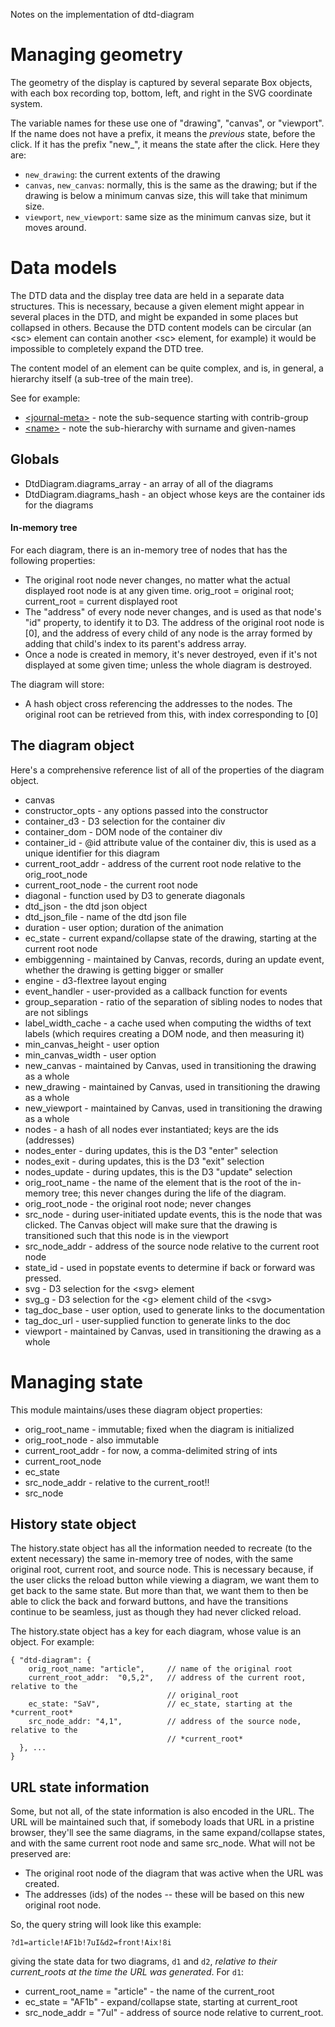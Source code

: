 Notes on the implementation of dtd-diagram

# Managing geometry

The geometry of the display is captured by several separate Box objects, 
with each box recording top, bottom, left, and right in the SVG
coordinate system.

The variable names for these use one of "drawing", "canvas", or "viewport".
If the name does not have a prefix, it means the *previous*
state, before the click. If it has the prefix "new_", it means the
state after the click. Here they are:

- `new_drawing`: the current extents of the drawing
- `canvas`, `new_canvas`: normally, this is the same as the drawing; but if the 
  drawing is below a minimum canvas size, this will take that minimum size.
- `viewport`, `new_viewport`: same size as the minimum canvas size, but it moves 
  around.


# Data models

The DTD data and the display tree data are held in a separate data structures. 
This is necessary, because a given element might appear in several places in the
DTD, and might be expanded in some places but collapsed in others. Because the
DTD content models can be circular (an \<sc> element can contain another \<sc>
element, for example) it would be impossible to completely expand the DTD tree.

The content model of an element can be quite complex, and is, in general, 
a hierarchy itself (a sub-tree of the main tree).

See for example:

* [&lt;journal-meta>](http://jatspan.org/niso/publishing-1.1d3/#p=nfd-journal-meta) -
  note the sub-sequence starting with contrib-group
* [&lt;name>](http://jatspan.org/niso/publishing-1.1d3/#p=nfd-name) - note
  the sub-hierarchy with surname and given-names

## Globals

* DtdDiagram.diagrams_array - an array of all of the diagrams
* DtdDiagram.diagrams_hash - an object whose keys are the container ids for the
  diagrams

#### In-memory tree

For each diagram, there is an in-memory tree of nodes that has the following
properties:

* The original root node never changes, no matter what the actual displayed 
  root node is at any given time. orig_root = original root; current_root =
  current displayed root
* The "address" of every node never changes, and is used as that node's "id"
  property, to identify it to D3. The address of the original root
  node is [0], and the address of every child of any node is the array formed
  by adding that child's index to its parent's address array.
* Once a node is created in memory, it's never destroyed, even if it's not
  displayed at some given time; unless the whole diagram is destroyed.

The diagram will store:

* A hash object cross referencing the addresses to the nodes. The original
  root can be retrieved from this, with index corresponding to [0]


## The diagram object

Here's a comprehensive reference list of all of the properties of the
diagram object.

* canvas
* constructor_opts - any options passed into the constructor
* container_d3 - D3 selection for the container div
* container_dom - DOM node of the container div
* container_id - @id attribute value of the container div, this is used as a
  unique identifier for this diagram
* current_root_addr - address of the current root node relative to the orig_root_node
* current_root_node - the current root node
* diagonal - function used by D3 to generate diagonals
* dtd_json - the dtd json object
* dtd_json_file - name of the dtd json file
* duration - user option; duration of the animation
* ec_state - current expand/collapse state of the drawing, starting at the current
  root node
* embiggenning - maintained by Canvas, records, during an update event, whether the
  drawing is getting bigger or smaller
* engine - d3-flextree layout enging
* event_handler - user-provided as a callback function for events
* group_separation - ratio of the separation of sibling nodes to nodes that are not
  siblings
* label_width_cache - a cache used when computing the widths of text labels (which
  requires creating a DOM node, and then measuring it)
* min_canvas_height - user option
* min_canvas_width - user option
* new_canvas - maintained by Canvas, used in transitioning the drawing as a whole
* new_drawing - maintained by Canvas, used in transitioning the drawing as a whole
* new_viewport - maintained by Canvas, used in transitioning the drawing as a whole
* nodes - a hash of all nodes ever instantiated; keys are the ids (addresses)
* nodes_enter - during updates, this is the D3 "enter" selection
* nodes_exit - during updates, this is the D3 "exit" selection
* nodes_update - during updates, this is the D3 "update" selection
* orig_root_name - the name of the element that is the root of the in-memory tree;
  this never changes during the life of the diagram.
* orig_root_node - the original root node; never changes
* src_node - during user-initiated update events, this is the node that was clicked.
  The Canvas object will make sure that the drawing is transitioned such that this
  node is in the viewport
* src_node_addr - address of the source node relative to the current root node
* state_id - used in popstate events to determine if back or forward was pressed.
* svg - D3 selection for the \<svg> element
* svg_g - D3 selection for the \<g> element child of the \<svg>
* tag_doc_base - user option, used to generate links to the documentation
* tag_doc_url - user-supplied function to generate links to the doc
* viewport - maintained by Canvas, used in transitioning the drawing as a whole


# Managing state

This module maintains/uses these diagram object properties:

* orig_root_name - immutable; fixed when the diagram is initialized
* orig_root_node - also immutable
* current_root_addr - for now, a comma-delimited string of ints
* current_root_node
* ec_state
* src_node_addr - relative to the current_root!!
* src_node

## History state object

The history.state object has all the information needed to recreate (to the
extent necessary) the same in-memory tree of nodes, with the same original
root, current root, and source node. This is necessary because, if the user
clicks the reload button while viewing a diagram, we want them to get back
to the same state. But more than that, we want them to then be able to click
the back and forward buttons, and have the transitions continue to be seamless,
just as though they had never clicked reload.

The history.state object has a key for each diagram, whose value is an object.
For example:

```
{ "dtd-diagram": {
    orig_root_name: "article",     // name of the original root
    current_root_addr:  "0,5,2",   // address of the current root, relative to the 
                                   // original_root
    ec_state: "SaV",               // ec_state, starting at the *current_root*
    src_node_addr: "4,1",          // address of the source node, relative to the 
                                   // *current_root*
  }, ...
}
```

## URL state information

Some, but not all, of the state information is also encoded in the URL.
The URL will be maintained such that, if somebody loads that URL in a pristine
browser, they'll see the same diagrams, in the same expand/collapse states, and
with the same current root node and same src_node. What will not be preserved
are:

* The original root node of the diagram that was active when the URL was
  created.
* The addresses (ids) of the nodes -- these will be based on this new original 
  root node.

So, the query string will look like this example:

    ?d1=article!AF1b!7uI&d2=front!Aix!8i

giving the state data for two diagrams, `d1` and `d2`, *relative to their
current_roots at the time the URL was generated*. For `d1`:

* current_root_name = "article" - the name of the current_root
* ec_state = "AF1b" - expand/collapse state, starting at current_root
* src_node_addr = "7uI" - address of source node relative to current_root.





